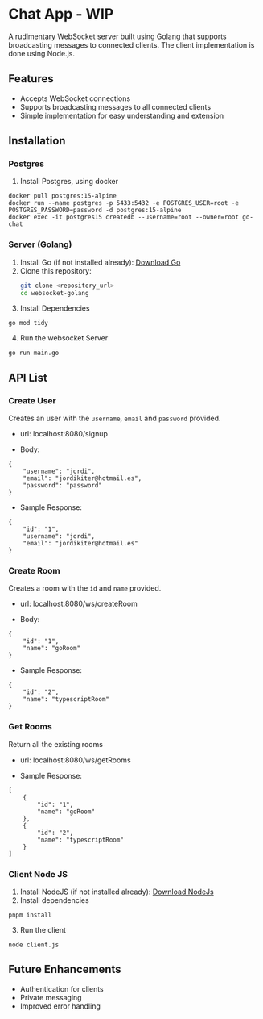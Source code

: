 # Chat App - WIP

A rudimentary WebSocket server built using Golang that supports broadcasting messages to connected clients. The client implementation is done using Node.js.

## Features
- Accepts WebSocket connections
- Supports broadcasting messages to all connected clients
- Simple implementation for easy understanding and extension

## Installation

### Postgres 
1. Install Postgres, using docker
```
docker pull postgres:15-alpine
docker run --name postgres -p 5433:5432 -e POSTGRES_USER=root -e POSTGRES_PASSWORD=password -d postgres:15-alpine
docker exec -it postgres15 createdb --username=root --owner=root go-chat 
```

### Server (Golang)
1. Install Go (if not installed already): [Download Go](https://golang.org/dl/)
2. Clone this repository:
   ```sh
   git clone <repository_url>
   cd websocket-golang
   ```
3. Install Dependencies
```
go mod tidy
```
4. Run the websocket Server
```
go run main.go
```

## API List

### Create User

Creates an user with the `username`, `email` and `password` provided.

* url: localhost:8080/signup

* Body:
```
{
    "username": "jordi",
    "email": "jordikiter@hotmail.es",
    "password": "password"
}
```

* Sample Response:
```
{
    "id": "1",
    "username": "jordi",
    "email": "jordikiter@hotmail.es"
}
```

### Create Room

Creates a room with the `id` and `name` provided.

* url: localhost:8080/ws/createRoom

* Body:
```
{
    "id": "1",
    "name": "goRoom"
}
```

* Sample Response:
```
{
    "id": "2",
    "name": "typescriptRoom"
}
```

### Get Rooms

Return all the existing rooms

* url: localhost:8080/ws/getRooms

* Sample Response:
```
[
    {
        "id": "1",
        "name": "goRoom"
    },
    {
        "id": "2",
        "name": "typescriptRoom"
    }
]
```

### Client Node JS
1. Install NodeJS (if not installed already): [Download NodeJs](https://nodejs.org/)
2. Install dependencies
```
pnpm install
```
3. Run the client
```
node client.js
```

## Future Enhancements
* Authentication for clients
* Private messaging
* Improved error handling
